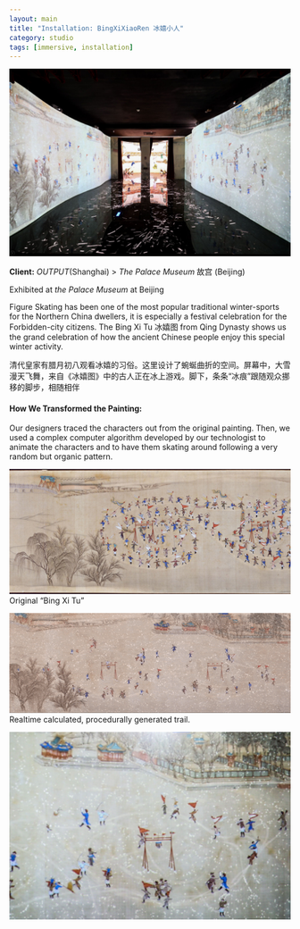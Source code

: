 ```yaml
---
layout: main
title: "Installation: BingXiXiaoRen 冰嬉小人"
category: studio
tags: [immersive, installation]
---
```


![](/assets/image/gugong_bingxi_2.jpg)

**Client:**  *OUTPUT*(Shanghai) > *The Palace Museum* 故宫 (Beijing)

Exhibited at *the Palace Museum* at Beijing

Figure Skating has been one of the most popular traditional winter-sports for the Northern China dwellers, it is especially a festival celebration for the Forbidden-city citizens. The Bing Xi Tu 冰嬉图 from Qing Dynasty shows us the grand celebration of how the ancient Chinese people enjoy this special winter activity.

清代皇家有腊月初八观看冰嬉的习俗。这里设计了蜿蜒曲折的空间。屏幕中，大雪漫天飞舞，来自《冰嬉图》中的古人正在冰上游戏。脚下，条条“冰痕”跟随观众挪移的脚步，相随相伴


#### How We Transformed the Painting:

Our designers traced the characters out from the original painting. Then, we used a complex computer algorithm developed by our technologist to animate the characters and to have them skating around following a very random but organic pattern.

![](/assets/image/gugong_bingxi_HeHuaBingXiTu.jpg)
Original “Bing Xi Tu”


![](/assets/image/gugong_bingxi_7.gif)
Realtime calculated, procedurally generated trail.


![](/assets/image/gugong_bingxi_0.jpg)
